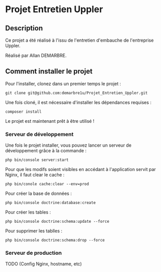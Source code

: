 # Projet Entretien Uppler #

## Description ##

Ce projet a été réalisé à l'issu de l'entretien d'embauche de l'entreprise Uppler.

Réalisé par Allan DEMARBRE.

## Comment installer le projet ##

Pour l'installer, clonez dans un premier temps le projet : 

``
git clone git@github.com:demarbre1u/Projet_Entretien_Uppler.git
``

Une fois cloné, il est nécessaire d'installer les dépendances requises : 

``
composer install
``

Le projet est maintenant prêt à être utilisé !

### Serveur de développement ###

Une fois le projet installer, vous pouvez lancer un serveur de développement grâce à la commande :

``php bin/console server:start``

Pour que les modifs soient visibles en accédant à l'application servit par Nginx, il faut clear le cache :

``php bin/conole cache:clear --env=prod``

Pour créer la base de données :

``php bin/console doctrine:database:create``

Pour créer les tables :

``php bin/console doctrine:schema:update --force``

Pour supprimer les tablles : 

``php bin/console doctrine:schema:drop --force``

### Serveur de production ###

TODO (Config Nginx, hostname, etc)
